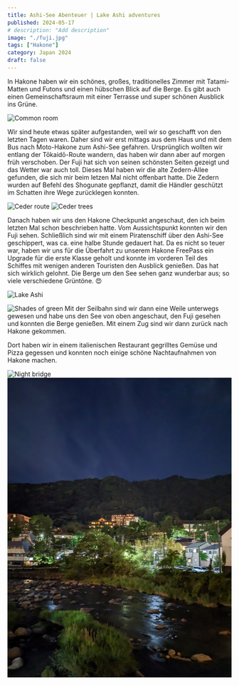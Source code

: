 ```yaml
---
title: Ashi-See Abenteuer | Lake Ashi adventures
published: 2024-05-17
# description: "Add description"
image: "./fuji.jpg"
tags: ["Hakone"]
category: Japan 2024
draft: false
---
```


In Hakone haben wir ein schönes, großes, traditionelles Zimmer mit Tatami-Matten und Futons und einen hübschen Blick auf die Berge. Es gibt auch einen Gemeinschaftsraum mit einer Terrasse und super schönen Ausblick ins Grüne.

![Common room](./common-room.jpg)

Wir sind heute etwas später aufgestanden, weil wir so geschafft von den letzten Tagen waren. Daher sind wir erst mittags aus dem Haus und mit dem Bus nach Moto-Hakone zum Ashi-See gefahren. Ursprünglich wollten wir entlang der Tōkaidō-Route wandern, das haben wir dann aber auf morgen früh verschoben. 
Der Fuji hat sich von seinen schönsten Seiten gezeigt und das Wetter war auch toll. Dieses Mal haben wir die alte Zedern-Allee gefunden, die sich mir beim letzen Mal nicht offenbart hatte. Die Zedern wurden auf Befehl des Shogunate gepflanzt, damit die Händler geschützt im Schatten ihre Wege zurücklegen konnten.

![Ceder route](./ceder-route.jpg)
![Ceder trees](./ceder-trees.jpg)

Danach haben wir uns den Hakone Checkpunkt angeschaut, den ich beim letzten Mal schon beschrieben hatte. Vom Aussichtspunkt konnten wir den Fuji sehen. 
Schließlich sind wir mit einem Piratenschiff über den Ashi-See geschippert, was ca. eine halbe Stunde gedauert hat. Da es nicht so teuer war, haben wir uns für die Überfahrt zu unserem Hakone FreePass ein Upgrade für die erste Klasse geholt und konnte im vorderen Teil des Schiffes mit wenigen anderen Touristen den Ausblick genießen. Das hat sich wirklich gelohnt. Die Berge um den See sehen ganz wunderbar aus; so viele verschiedene Grüntöne. 😍 

![Lake Ashi](./lake-ashi.jpg)

![Shades of green](./shades-of-green.jpg)
Mit der Seilbahn sind wir dann eine Weile unterwegs gewesen und habe uns den See von oben angeschaut, den Fuji gesehen und konnten die Berge genießen. Mit einem Zug sind wir dann zurück nach Hakone gekommen. 

Dort haben wir in einem italienischen Restaurant gegrilltes Gemüse und Pizza gegessen und konnten noch einige schöne Nachtaufnahmen von Hakone machen.

![Night bridge](./night-bridge.jpg)
![night](./night.jpg)











